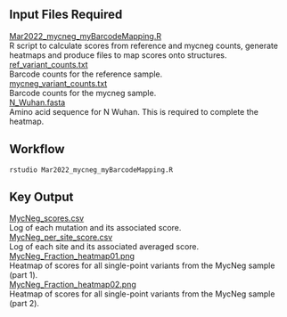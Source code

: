 ## Input Files Required

[Mar2022_mycneg_myBarcodeMapping.R](https://github.com/Ortlund-Laboratory/SARS-CoV-2-Structure/blob/main/Raw%20Deep%20Mutational%20Scanning%20(DMS)%20Data/Workflow/scores_and_visualization/mycneg/full_NP/Mar2022_mycneg_myBarcodeMapping.R)<br>
R script to calculate scores from reference and mycneg counts, generate heatmaps and produce files to map scores onto structures.<br>
[ref_variant_counts.txt](https://github.com/Ortlund-Laboratory/SARS-CoV-2-Structure/blob/main/Raw%20Deep%20Mutational%20Scanning%20(DMS)%20Data/Workflow/scores_and_visualization/mycneg/full_NP/ref_variant_counts.txt)<br>
Barcode counts for the reference sample.<br>
[mycneg_variant_counts.txt](https://github.com/Ortlund-Laboratory/SARS-CoV-2-Structure/blob/main/Raw%20Deep%20Mutational%20Scanning%20(DMS)%20Data/Workflow/scores_and_visualization/mycneg/full_NP/mycneg_variant_counts.txt)<br>
Barcode counts for the mycneg sample.<br>
[N_Wuhan.fasta](https://github.com/Ortlund-Laboratory/SARS-CoV-2-Structure/blob/main/Raw%20Deep%20Mutational%20Scanning%20(DMS)%20Data/Workflow/scores_and_visualization/mycneg/full_NP/N_Wuhan.fasta)<br>
Amino acid sequence for N Wuhan. This is required to complete the heatmap.

## Workflow

```
rstudio Mar2022_mycneg_myBarcodeMapping.R
```

## Key Output

[MycNeg_scores.csv](https://github.com/Ortlund-Laboratory/SARS-CoV-2-Structure/blob/main/Raw%20Deep%20Mutational%20Scanning%20(DMS)%20Data/Workflow/scores_and_visualization/mycneg/full_NP/output/MycNeg_scores.csv)<br>
Log of each mutation and its associated score.<br>
[MycNeg_per_site_score.csv](https://github.com/Ortlund-Laboratory/SARS-CoV-2-Structure/blob/main/Raw%20Deep%20Mutational%20Scanning%20(DMS)%20Data/Workflow/scores_and_visualization/mycneg/full_NP/output/MycNeg_per_site_score.csv)<br>
Log of each site and its associated averaged score.<br>
[MycNeg_Fraction_heatmap01.png](https://github.com/Ortlund-Laboratory/SARS-CoV-2-Structure/blob/main/Raw%20Deep%20Mutational%20Scanning%20(DMS)%20Data/Workflow/scores_and_visualization/mycneg/full_NP/output/MycNeg_Fraction_heatmap01.png)<br>
Heatmap of scores for all single-point variants from the MycNeg sample (part 1).<br>
[MycNeg_Fraction_heatmap02.png](https://github.com/Ortlund-Laboratory/SARS-CoV-2-Structure/blob/main/Raw%20Deep%20Mutational%20Scanning%20(DMS)%20Data/Workflow/scores_and_visualization/mycneg/full_NP/output/MycNeg_Fraction_heatmap02.png)<br>
Heatmap of scores for all single-point variants from the MycNeg sample (part 2).<br>
